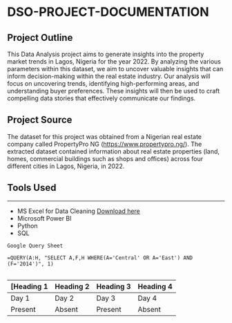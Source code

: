 # DSO-PROJECT-DOCUMENTATION

## **Project Outline**
This Data Analysis project aims to generate insights into the property market trends in Lagos, Nigeria for the year 2022. By analyzing the various parameters within this dataset, we aim to uncover valuable insights that can inform decision-making within the real estate industry.  Our analysis will focus on uncovering trends, identifying high-performing areas, and understanding buyer preferences.  These insights will then be used to craft compelling data stories that effectively communicate our findings.

## Project Source
The dataset for this project was obtained from a Nigerian real estate company called PropertyPro NG (https://www.propertypro.ng/). The extracted dataset contained information about real estate properties (land, homes, commercial buildings such as shops and offices) across four different cities in Lagos, Nigeria, in 2022.

## Tools Used
---

- MS Excel for Data Cleaning [Download here](https://www.microsoft.com)
- Microsoft Power BI
- Python
- SQL

```
Google Query Sheet

=QUERY(A:H, "SELECT A,F,H WHERE(A='Central' OR A='East') AND (F='2014')", 1)

```
![]()

[Heading 1 | Heading 2| Heading 3| Heading 4|
|--------|-----------|-----------|---------|
|Day 1|Day 2|Day 3|Day 4|
|Present| Absent| Present| Absent|
